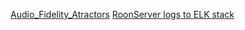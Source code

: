 [Audio_Fidelity_Atractors](Audio_Fidelity_Atractors.md)
[RoonServer logs to ELK stack](RoonServer_to_elk.md)
